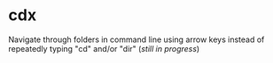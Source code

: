 # cdx
Navigate through folders in command line using arrow keys instead of repeatedly typing "cd" and/or "dir" (_still in progress_)
